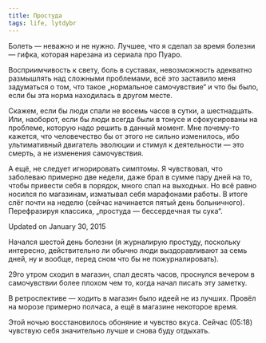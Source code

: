 ```yaml
---
title: Простуда 
tags: life, lytdybr
---
```


Болеть — неважно и не нужно. Лучшее, что я сделал за время
болезни — гифка, которая нарезана из сериала про Пуаро.

Восприимчивость к свету, боль в суставах, невозможность
адекватно размышлять над сложными проблемами, всё это
заставило меня задуматься о том, что такое „нормальное
самочувствие“ и что бы было, если бы эта норма находилась в
другом месте.

Скажем, если бы люди спали не восемь часов в сутки, а
шестнадцать. Или, наоборот, если бы люди всегда были в
тонусе и сфокусированы на проблеме, которую надо решить в
данный момент. Мне почему-то кажется, что человечество бы от
этого не сильно изменилось, ибо ультимативный двигатель
эволюции и стимул к деятельности — это смерть, а не
изменения самочувствия.

А ещё, не следует игнорировать симптомы. Я чувствовал, что
заболеваю примерно две недели, даже брал в сумме пару дней
на то, чтобы привести себя в порядок, много спал на
выходных. Но всё равно носился по магазинам, изматывал себя
марафонами работы. В итоге слёг почти на неделю (сейчас
начинается пятый день больничного). Перефразируя классика,
„простуда — бессердечная ты сука“.

Updated on January 30, 2015

Начался шестой день болезни (я журналирую простуду,
поскольку интересно, действительно ли обычно люди
выздоравливают за семь дней, ну и вообще, перед сном что бы
не пожурналировать).

29го утром сходил в магазин, спал десять часов, проснулся
вечером в самочувствии более плохом чем то, когда начал
писать эту заметку. 

В ретроспективе — ходить в магазин было идеей не из лучших.
Провёл на морозе примерно полчаса, а ещё в магазине
некоторое время.

Этой ночью восстановилось обоняние и чувство вкуса.
Сейчас (05:18) чувствую себя значительно
лучше и снова буду отдыхать. 
